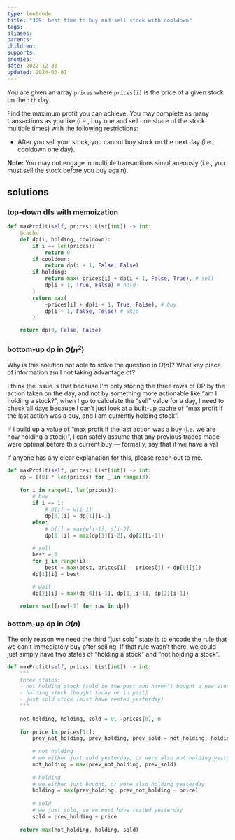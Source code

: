 ```yaml
---
type: leetcode
title: "309: best time to buy and sell stock with cooldown"
tags:
aliases: 
parents: 
children: 
supports: 
enemies:
date: 2022-12-30
updated: 2024-03-07
---
```


You are given an array `prices` where `prices[i]` is the price of a given stock on the `ith` day.

Find the maximum profit you can achieve. You may complete as many transactions as you like (i.e., buy one and sell one share of the stock multiple times) with the following restrictions:

- After you sell your stock, you cannot buy stock on the next day (i.e., cooldown one day).

**Note:** You may not engage in multiple transactions simultaneously (i.e., you must sell the stock before you buy again).

## solutions

### top-down dfs with memoization

```python
def maxProfit(self, prices: List[int]) -> int:
	@cache
	def dp(i, holding, cooldown):
		if i == len(prices):
			return 0
		if cooldown:
			return dp(i + 1, False, False)
		if holding:
			return max( prices[i] + dp(i + 1, False, True), # sell
			dp(i + 1, True, False) # hold
		)
		return max(
			-prices[i] + dp(i + 1, True, False), # buy
			dp(i + 1, False, False) # skip
		)

	return dp(0, False, False)
```

### bottom-up dp in $O(n^2)$

Why is this solution not able to solve the question in $O(n)$? What key piece of information am I not taking advantage of?

I think the issue is that because I’m only storing the three rows of DP by the action taken on the day, and not by something more actionable like “am I holding a stock?”, when I go to calculate the “sell” value for a day, I need to check all days because I can’t just look at a built-up cache of “max profit if the last action was a buy, and I am currently holding stock”.

If I build up a value of “max profit if the last action was a buy (i.e. we are now holding a stock)”, I can safely assume that any previous trades made were optimal before this current buy — formally, say that if we have a val

If anyone has any clear explanation for this, please reach out to me.

```python
def maxProfit(self, prices: List[int]) -> int:
	dp = [[0] * len(prices) for _ in range(3)]
	
	for i in range(1, len(prices)):
		# buy
		if i == 1:
			# b[i] = w[i-1]
			dp[0][i] = dp[1][i-1]
		else:
			# b[i] = max(w[i-1], s[i-2])
			dp[0][i] = max(dp[1][i-2], dp[2][i-1])

		# sell
		best = 0
		for j in range(i):
			best = max(best, prices[i] - prices[j] + dp[0][j])
		dp[1][i] = best

		# wait
		dp[2][i] = max(dp[0][i-1], dp[1][i-1], dp[2][i-1])

	return max([row[-1] for row in dp])
```

### bottom-up dp in $O(n)$

The only reason we need the third “just sold” state is to encode the rule that we can’t immediately buy after selling. If that rule wasn’t there, we could just simply have two states of “holding a stock” and “not holding a stock”.

```python
def maxProfit(self, prices: List[int]) -> int:
	"""
	three states:
	- not holding stock (sold in the past and haven't bought a new stock yet/ever)
	- holding stock (bought today or in past)
	- just sold stock (must have rested yesterday)
	"""
	
	not_holding, holding, sold = 0, -prices[0], 0
	
	for price in prices[1:]:
		prev_not_holding, prev_holding, prev_sold = not_holding, holding, sold
	
		# not holding
		# we either just sold yesterday, or were also not holding yesterday
		not_holding = max(prev_not_holding, prev_sold)
		
		# holding
		# we either just bought, or were also holding yesterday
		holding = max(prev_holding, prev_not_holding - price)
		
		# sold
		# we just sold, so we must have rested yesterday
		sold = prev_holding + price
	
	return max(not_holding, holding, sold)
```
